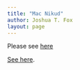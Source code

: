 ```yaml
---
title: "Mac Nikud"
author: Joshua T. Fox
layout: page
---
```




Please see [here](/yiddish/mac-nikud/) 
<!--end.excerpt-->

<script>
window.location.replace("https://joshuafox.com/yiddish/mac-nikud/");




</script>

[See here](/yiddish/mac-nikud/). 
